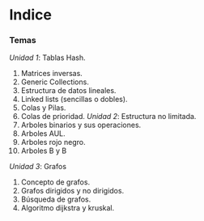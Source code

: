 # Indice

### Temas

*Unidad 1*: Tablas Hash.
  1. Matrices inversas.
  2. Generic Collections.
  3. Estructura de datos lineales.
  4. Linked lists (sencillas o dobles).
  5. Colas y Pilas.
  6. Colas de prioridad.
*Unidad 2*: Estructura no limitada.
  1. Arboles binarios y sus operaciones.
  2. Arboles AUL.
  3. Arboles rojo negro.
  4. Arboles B y B

*Unidad 3*: Grafos
  1. Concepto de grafos.
  2. Grafos dirigidos y no dirigidos.
  3. Búsqueda de grafos.
  4. Algoritmo dijkstra y kruskal.